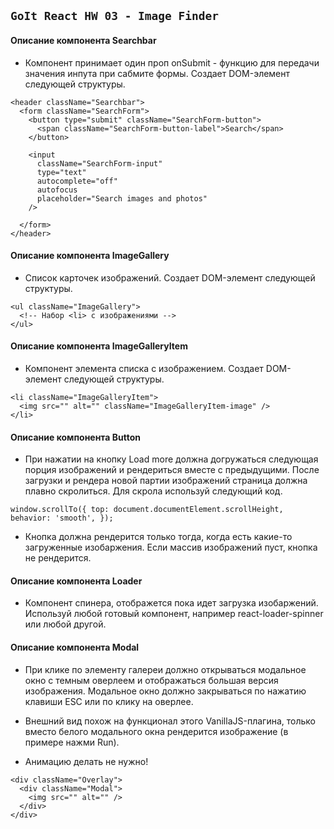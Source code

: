 ## `GoIt React HW 03 - Image Finder`

#### Описание компонента Searchbar

- Компонент принимает один проп onSubmit - функцию для передачи значения инпута
  при сабмите формы. Создает DOM-элемент следующей структуры.

```
<header className="Searchbar">
  <form className="SearchForm">
    <button type="submit" className="SearchForm-button">
      <span className="SearchForm-button-label">Search</span>
    </button>

    <input
      className="SearchForm-input"
      type="text"
      autocomplete="off"
      autofocus
      placeholder="Search images and photos"
    />

  </form>
</header>
```

#### Описание компонента ImageGallery

- Список карточек изображений. Создает DOM-элемент следующей структуры.

```
<ul className="ImageGallery">
  <!-- Набор <li> с изображениями -->
</ul>
```

#### Описание компонента ImageGalleryItem

- Компонент элемента списка с изображением. Создает DOM-элемент следующей
  структуры.

```
<li className="ImageGalleryItem">
  <img src="" alt="" className="ImageGalleryItem-image" />
</li>
```

#### Описание компонента Button

- При нажатии на кнопку Load more должна догружаться следующая порция
  изображений и рендериться вместе с предыдущими. После загрузки и рендера новой
  партии изображений страница должна плавно скролиться. Для скрола используй
  следующий код.

```
window.scrollTo({ top: document.documentElement.scrollHeight, behavior: 'smooth', });
```

- Кнопка должна рендерится только тогда, когда есть какие-то загруженные
  изобаржения. Если массив изображений пуст, кнопка не рендерится.

#### Описание компонента Loader

- Компонент спинера, отображется пока идет загрузка изобаржений. Используй любой
  готовый компонент, например react-loader-spinner или любой другой.

#### Описание компонента Modal

- При клике по элементу галереи должно открываться модальное окно с темным
  оверлеем и отображаться большая версия изображения. Модальное окно должно
  закрываться по нажатию клавиши ESC или по клику на оверлее.

- Внешний вид похож на функционал этого VanillaJS-плагина, только вместо белого
  модального окна рендерится изображение (в примере нажми Run).

- Анимацию делать не нужно!

```
<div className="Overlay">
  <div className="Modal">
    <img src="" alt="" />
  </div>
</div>
```
